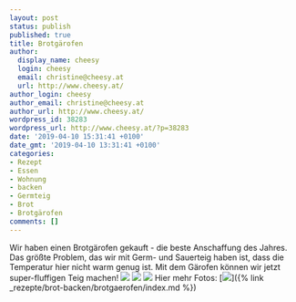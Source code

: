 ```yaml
---
layout: post
status: publish
published: true
title: Brotgärofen
author:
  display_name: cheesy
  login: cheesy
  email: christine@cheesy.at
  url: http://www.cheesy.at/
author_login: cheesy
author_email: christine@cheesy.at
author_url: http://www.cheesy.at/
wordpress_id: 38283
wordpress_url: http://www.cheesy.at/?p=38283
date: '2019-04-10 15:31:41 +0100'
date_gmt: '2019-04-10 13:31:41 +0100'
categories:
- Rezept
- Essen
- Wohnung
- backen
- Germteig
- Brot
- Brotgärofen
comments: []
---
```

Wir haben einen Brotgärofen gekauft - die beste Anschaffung des Jahres. Das größte Problem, das wir mit Germ- und Sauerteig haben ist, dass die Temperatur hier nicht warm genug ist. Mit dem Gärofen können wir jetzt super-fluffigen Teig machen!
![](http://www.cheesy.at/wp-content/uploads/Brotgärofen-11.jpg)
![](http://www.cheesy.at/wp-content/uploads/Brotgärofen-6.jpg)
![](http://www.cheesy.at/wp-content/uploads/Brotgärofen-5.jpg)
Hier mehr Fotos:
[![](http://www.cheesy.at/wp-content/uploads/Brotgärofen-1.jpg)]({% link _rezepte/brot-backen/brotgaerofen/index.md %})
